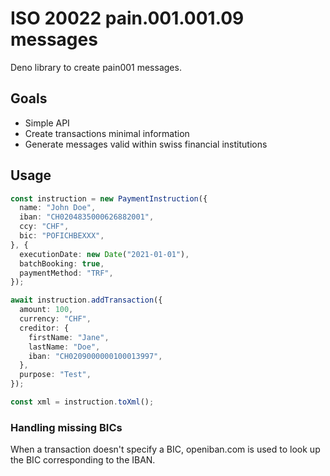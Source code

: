 # ISO 20022 pain.001.001.09 messages

Deno library to create pain001 messages.

## Goals

- Simple API
- Create transactions minimal information
- Generate messages valid within swiss financial institutions

## Usage

```typescript
const instruction = new PaymentInstruction({
  name: "John Doe",
  iban: "CH0204835000626882001",
  ccy: "CHF",
  bic: "POFICHBEXXX",
}, {
  executionDate: new Date("2021-01-01"),
  batchBooking: true,
  paymentMethod: "TRF",
});

await instruction.addTransaction({
  amount: 100,
  currency: "CHF",
  creditor: {
    firstName: "Jane",
    lastName: "Doe",
    iban: "CH0209000000100013997",
  },
  purpose: "Test",
});

const xml = instruction.toXml();
```

### Handling missing BICs

When a transaction doesn't specify a BIC, openiban.com is used to look up the BIC corresponding to the IBAN.